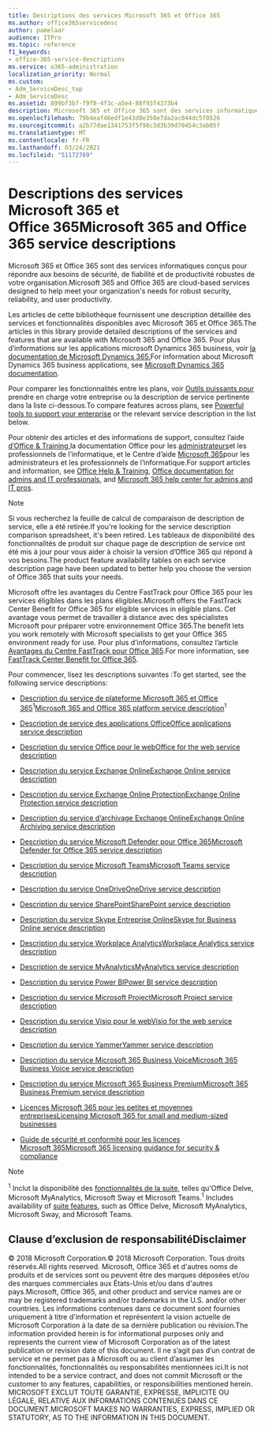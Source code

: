 ```yaml
---
title: Descriptions des services Microsoft 365 et Office 365
ms.author: office365servicedesc
author: pamelaar
audience: ITPro
ms.topic: reference
f1_keywords:
- office-365-service-descriptions
ms.service: o365-administration
localization_priority: Normal
ms.custom:
- Adm_ServiceDesc_top
- Adm_ServiceDesc
ms.assetid: 899bf3b7-f9f0-4f3c-a5e4-88f93f4373b4
description: Microsoft 365 et Office 365 sont des services informatiques conçus pour répondre aux besoins de sécurité, de fiabilité et de productivité robustes de votre organisation.
ms.openlocfilehash: 79b4eaf46edf1e43d8e350e7da2ac044dc5f0526
ms.sourcegitcommit: a2b77dae1341753f5f98c3d3b39d70454c3ab05f
ms.translationtype: MT
ms.contentlocale: fr-FR
ms.lasthandoff: 03/24/2021
ms.locfileid: "51172769"
---
```

# <a name="microsoft-365-and-office-365-service-descriptions"></a><span data-ttu-id="3659c-103">Descriptions des services Microsoft 365 et Office 365</span><span class="sxs-lookup"><span data-stu-id="3659c-103">Microsoft 365 and Office 365 service descriptions</span></span> 

<span data-ttu-id="3659c-104">Microsoft 365 et Office 365 sont des services informatiques conçus pour répondre aux besoins de sécurité, de fiabilité et de productivité robustes de votre organisation.</span><span class="sxs-lookup"><span data-stu-id="3659c-104">Microsoft 365 and Office 365 are cloud-based services designed to help meet your organization's needs for robust security, reliability, and user productivity.</span></span> 
  
<span data-ttu-id="3659c-105">Les articles de cette bibliothèque fournissent une description détaillée des services et fonctionnalités disponibles avec Microsoft 365 et Office 365.</span><span class="sxs-lookup"><span data-stu-id="3659c-105">The articles in this library provide detailed descriptions of the services and features that are available with Microsoft 365 and Office 365.</span></span> <span data-ttu-id="3659c-106">Pour plus d’informations sur les applications microsoft Dynamics 365 business, voir [la documentation de Microsoft Dynamics 365.](/dynamics365/)</span><span class="sxs-lookup"><span data-stu-id="3659c-106">For information about Microsoft Dynamics 365 business applications, see [Microsoft Dynamics 365 documentation](/dynamics365/).</span></span>

<span data-ttu-id="3659c-107">Pour comparer les fonctionnalités entre les plans, voir [Outils puissants pour](https://go.microsoft.com/fwlink/?LinkID=799177&amp;clcid=0x409) prendre en charge votre entreprise ou la description de service pertinente dans la liste ci-dessous.</span><span class="sxs-lookup"><span data-stu-id="3659c-107">To compare features across plans, see [Powerful tools to support your enterprise](https://go.microsoft.com/fwlink/?LinkID=799177&amp;clcid=0x409) or the relevant service description in the list below.</span></span> 
  
<span data-ttu-id="3659c-108">Pour obtenir des articles et des informations de support, consultez l’aide [d’Office & Training,](https://support.office.com/)la documentation Office pour les [administrateurs](/office/)et les professionnels de l’informatique, et le Centre d’aide [Microsoft 365](/microsoft-365/)pour les administrateurs et les professionnels de l’informatique.</span><span class="sxs-lookup"><span data-stu-id="3659c-108">For support articles and information, see [Office Help & Training](https://support.office.com/), [Office documentation for admins and IT professionals](/office/), and [Microsoft 365 help center for admins and IT pros](/microsoft-365/).</span></span>
  
> [!NOTE]
> <span data-ttu-id="3659c-109">Si vous recherchez la feuille de calcul de comparaison de description de service, elle a été retirée.</span><span class="sxs-lookup"><span data-stu-id="3659c-109">If you're looking for the service description comparison spreadsheet, it's been retired.</span></span> <span data-ttu-id="3659c-110">Les tableaux de disponibilité des fonctionnalités de produit sur chaque page de description de service ont été mis à jour pour vous aider à choisir la version d’Office 365 qui répond à vos besoins.</span><span class="sxs-lookup"><span data-stu-id="3659c-110">The product feature availability tables on each service description page have been updated to better help you choose the version of Office 365 that suits your needs.</span></span> 
  
<span data-ttu-id="3659c-111">Microsoft offre les avantages du Centre FastTrack pour Office 365 pour les services éligibles dans les plans éligibles.</span><span class="sxs-lookup"><span data-stu-id="3659c-111">Microsoft offers the FastTrack Center Benefit for Office 365 for eligible services in eligible plans.</span></span> <span data-ttu-id="3659c-112">Cet avantage vous permet de travailler à distance avec des spécialistes Microsoft pour préparer votre environnement Office 365.</span><span class="sxs-lookup"><span data-stu-id="3659c-112">The benefit lets you work remotely with Microsoft specialists to get your Office 365 environment ready for use.</span></span> <span data-ttu-id="3659c-113">Pour plus d’informations, consultez l’article [Avantages du Centre FastTrack pour Office 365](/fasttrack/O365-fasttrack-benefit-for-office-365).</span><span class="sxs-lookup"><span data-stu-id="3659c-113">For more information, see [FastTrack Center Benefit for Office 365](/fasttrack/O365-fasttrack-benefit-for-office-365).</span></span>
  
<span data-ttu-id="3659c-114">Pour commencer, lisez les descriptions suivantes :</span><span class="sxs-lookup"><span data-stu-id="3659c-114">To get started, see the following service descriptions:</span></span>
  
- <span data-ttu-id="3659c-115">[Description du service de plateforme Microsoft 365 et Office 365](office-365-platform-service-description/office-365-platform-service-description.md)<sup>1</sup></span><span class="sxs-lookup"><span data-stu-id="3659c-115">[Microsoft 365 and Office 365 platform service description](office-365-platform-service-description/office-365-platform-service-description.md)<sup>1</sup></span></span>

- [<span data-ttu-id="3659c-116">Description de service des applications Office</span><span class="sxs-lookup"><span data-stu-id="3659c-116">Office applications service description</span></span>](office-applications-service-description/office-applications-service-description.md)

- [<span data-ttu-id="3659c-117">Description du service Office pour le web</span><span class="sxs-lookup"><span data-stu-id="3659c-117">Office for the web service description</span></span>](office-online-service-description/office-online-service-description.md)

- [<span data-ttu-id="3659c-118">Description du service Exchange Online</span><span class="sxs-lookup"><span data-stu-id="3659c-118">Exchange Online service description</span></span>](exchange-online-service-description/exchange-online-service-description.md)

- [<span data-ttu-id="3659c-119">Description du service Exchange Online Protection</span><span class="sxs-lookup"><span data-stu-id="3659c-119">Exchange Online Protection service description</span></span>](exchange-online-protection-service-description/exchange-online-protection-service-description.md)

- [<span data-ttu-id="3659c-120">Description du service d’archivage Exchange Online</span><span class="sxs-lookup"><span data-stu-id="3659c-120">Exchange Online Archiving service description</span></span>](exchange-online-archiving-service-description/exchange-online-archiving-service-description.md)

- [<span data-ttu-id="3659c-121">Description du service Microsoft Defender pour Office 365</span><span class="sxs-lookup"><span data-stu-id="3659c-121">Microsoft Defender for Office 365 service description</span></span>](office-365-advanced-threat-protection-service-description.md)

- [<span data-ttu-id="3659c-122">Description du service Microsoft Teams</span><span class="sxs-lookup"><span data-stu-id="3659c-122">Microsoft Teams service description</span></span>](teams-service-description.md)

- [<span data-ttu-id="3659c-123">Description du service OneDrive</span><span class="sxs-lookup"><span data-stu-id="3659c-123">OneDrive service description</span></span>](onedrive-for-business-service-description.md)

- [<span data-ttu-id="3659c-124">Description du service SharePoint</span><span class="sxs-lookup"><span data-stu-id="3659c-124">SharePoint service description</span></span>](sharepoint-online-service-description/sharepoint-online-service-description.md)

- [<span data-ttu-id="3659c-125">Description du service Skype Entreprise Online</span><span class="sxs-lookup"><span data-stu-id="3659c-125">Skype for Business Online service description</span></span>](skype-for-business-online-service-description/skype-for-business-online-service-description.md)

- [<span data-ttu-id="3659c-126">Description du service Workplace Analytics</span><span class="sxs-lookup"><span data-stu-id="3659c-126">Workplace Analytics service description</span></span>](workplace-analytics-service-description.md)

- [<span data-ttu-id="3659c-127">Description de service MyAnalytics</span><span class="sxs-lookup"><span data-stu-id="3659c-127">MyAnalytics service description</span></span>](mya-service-description.md)

- [<span data-ttu-id="3659c-128">Description du service Power BI</span><span class="sxs-lookup"><span data-stu-id="3659c-128">Power BI service description</span></span>](power-bi-service-description.md)

- [<span data-ttu-id="3659c-129">Description du service Microsoft Project</span><span class="sxs-lookup"><span data-stu-id="3659c-129">Microsoft Project service description</span></span>](project-online-service-description/project-online-service-description.md)

- [<span data-ttu-id="3659c-130">Description du service Visio pour le web</span><span class="sxs-lookup"><span data-stu-id="3659c-130">Visio for the web service description</span></span>](visio-online-service-description/visio-online-service-description.md)

- [<span data-ttu-id="3659c-131">Description du service Yammer</span><span class="sxs-lookup"><span data-stu-id="3659c-131">Yammer service description</span></span>](yammer-service-description/yammer-service-description.md)

- [<span data-ttu-id="3659c-132">Description du service Microsoft 365 Business Voice</span><span class="sxs-lookup"><span data-stu-id="3659c-132">Microsoft 365 Business Voice service description</span></span>](microsoft-365-business-voice-service-description.md)

- [<span data-ttu-id="3659c-133">Description du service Microsoft 365 Business Premium</span><span class="sxs-lookup"><span data-stu-id="3659c-133">Microsoft 365 Business Premium service description</span></span>](microsoft-365-service-descriptions/microsoft-365-business-service-description.md)

- [<span data-ttu-id="3659c-134">Licences Microsoft 365 pour les petites et moyennes entreprises</span><span class="sxs-lookup"><span data-stu-id="3659c-134">Licensing Microsoft 365 for small and medium-sized businesses</span></span>](microsoft-365-service-descriptions/licensing-microsoft-365-in-smb.md)

- [<span data-ttu-id="3659c-135">Guide de sécurité et conformité pour les licences Microsoft 365</span><span class="sxs-lookup"><span data-stu-id="3659c-135">Microsoft 365 licensing guidance for security & compliance</span></span>](microsoft-365-service-descriptions/microsoft-365-tenantlevel-services-licensing-guidance/microsoft-365-security-compliance-licensing-guidance.md)


> [!NOTE]
> <span data-ttu-id="3659c-136"><sup>1</sup> Inclut la disponibilité des [fonctionnalités de la suite](./office-365-platform-service-description/office-365-suite-features.md), telles qu'Office Delve, Microsoft MyAnalytics, Microsoft Sway et Microsoft Teams.</span><span class="sxs-lookup"><span data-stu-id="3659c-136"><sup>1</sup> Includes availability of [suite features](./office-365-platform-service-description/office-365-suite-features.md), such as Office Delve, Microsoft MyAnalytics, Microsoft Sway, and Microsoft Teams.</span></span>
  
## <a name="disclaimer"></a><span data-ttu-id="3659c-137">Clause d’exclusion de responsabilité</span><span class="sxs-lookup"><span data-stu-id="3659c-137">Disclaimer</span></span>

<span data-ttu-id="3659c-138">&copy; 2018 Microsoft Corporation.</span><span class="sxs-lookup"><span data-stu-id="3659c-138">&copy; 2018 Microsoft Corporation.</span></span> <span data-ttu-id="3659c-139">Tous droits réservés.</span><span class="sxs-lookup"><span data-stu-id="3659c-139">All rights reserved.</span></span> <span data-ttu-id="3659c-140">Microsoft, Office 365 et d'autres noms de produits et de services sont ou peuvent être des marques déposées et/ou des marques commerciales aux États-Unis et/ou dans d'autres pays.</span><span class="sxs-lookup"><span data-stu-id="3659c-140">Microsoft, Office 365, and other product and service names are or may be registered trademarks and/or trademarks in the U.S. and/or other countries.</span></span> <span data-ttu-id="3659c-141">Les informations contenues dans ce document sont fournies uniquement à titre d'information et représentent la vision actuelle de Microsoft Corporation à la date de sa dernière publication ou révision.</span><span class="sxs-lookup"><span data-stu-id="3659c-141">The information provided herein is for informational purposes only and represents the current view of Microsoft Corporation as of the latest publication or revision date of this document.</span></span> <span data-ttu-id="3659c-142">Il ne s’agit pas d’un contrat de service et ne permet pas à Microsoft ou au client d’assumer les fonctionnalités, fonctionnalités ou responsabilités mentionnées ici.</span><span class="sxs-lookup"><span data-stu-id="3659c-142">It is not intended to be a service contract, and does not commit Microsoft or the customer to any features, capabilities, or responsibilities mentioned herein.</span></span> <span data-ttu-id="3659c-143">MICROSOFT EXCLUT TOUTE GARANTIE, EXPRESSE, IMPLICITE OU LÉGALE, RELATIVE AUX INFORMATIONS CONTENUES DANS CE DOCUMENT.</span><span class="sxs-lookup"><span data-stu-id="3659c-143">MICROSOFT MAKES NO WARRANTIES, EXPRESS, IMPLIED OR STATUTORY, AS TO THE INFORMATION IN THIS DOCUMENT.</span></span>
